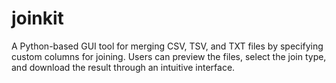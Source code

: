 # joinkit
A Python-based GUI tool for merging CSV, TSV, and TXT files by specifying custom columns for joining. Users can preview the files, select the join type, and download the result through an intuitive interface.
